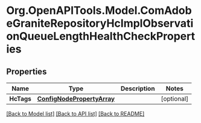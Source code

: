 # Org.OpenAPITools.Model.ComAdobeGraniteRepositoryHcImplObservationQueueLengthHealthCheckProperties
## Properties

Name | Type | Description | Notes
------------ | ------------- | ------------- | -------------
**HcTags** | [**ConfigNodePropertyArray**](ConfigNodePropertyArray.md) |  | [optional] 

[[Back to Model list]](../README.md#documentation-for-models) [[Back to API list]](../README.md#documentation-for-api-endpoints) [[Back to README]](../README.md)

